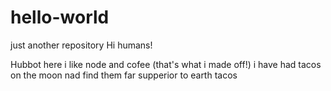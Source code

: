 # hello-world
just another repository 
Hi humans!

Hubbot here i like node and cofee (that's what i made off!) 
i have had tacos on the moon nad find them far supperior to earth tacos
